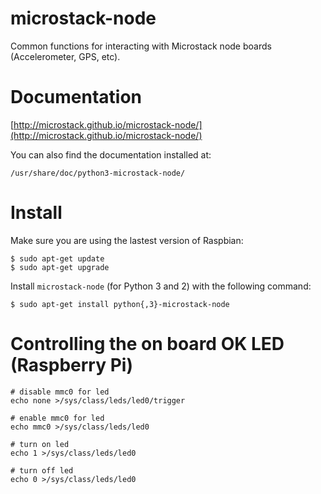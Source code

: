 microstack-node
================
Common functions for interacting with Microstack node boards (Accelerometer,
GPS, etc).

Documentation
=============
[http://microstack.github.io/microstack-node/](http://microstack.github.io/microstack-node/)

You can also find the documentation installed at:

    /usr/share/doc/python3-microstack-node/

Install
=======
Make sure you are using the lastest version of Raspbian:

    $ sudo apt-get update
    $ sudo apt-get upgrade

Install `microstack-node` (for Python 3 and 2) with the following command:

    $ sudo apt-get install python{,3}-microstack-node


Controlling the on board OK LED (Raspberry Pi)
==============================================

    # disable mmc0 for led
    echo none >/sys/class/leds/led0/trigger

    # enable mmc0 for led
    echo mmc0 >/sys/class/leds/led0

    # turn on led
    echo 1 >/sys/class/leds/led0

    # turn off led
    echo 0 >/sys/class/leds/led0
